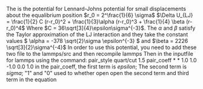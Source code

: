 The is the potential for Lennard-Johns potential for small displacements about the equalibrium position $r_0 = 2^\frac{1}{6} \sigma$
$\Delta U_{LJ} = \frac{1}{2} C (r-r_0)^2 + \frac{1}{3}\alpha (r-r_0)^3 + \frac{1}{4} \beta (r-r_0)^4$
Where $`C = 36\sqrt[3]{4}\epsilon\sigma^{-3}`$. The $\alpha$ and $\beta$ satisfy the Taylor approximation of the LJ interaction and they take the constant values $` \alpha = -378 \sqrt{2}\sigma \epsilon^{-3} `$ and $\beta = 2226 \sqrt[3]{2}\sigma^{-4}$
In order to use this potential, you need to add these two file to the lammps/src and then recompile lammps
Then in the inputfile for lammps using the command:
pair_style      quart/cut 1.5
pair_coeff      * * 1.0 1.0 -1.0 0.0 1.0
in the pair_coeff, the first term is $epsilon$; The second term is $sigma$; "1" and "0" used to whether open open the second term and third term in the equation
